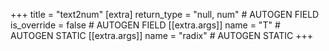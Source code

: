 +++
title = "text2num"
[extra]
return_type = "null, num" # AUTOGEN FIELD
is_override = false # AUTOGEN FIELD
[[extra.args]]
name = "T" # AUTOGEN STATIC
[[extra.args]]
name = "radix" # AUTOGEN STATIC
+++